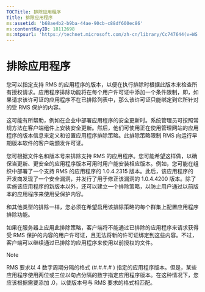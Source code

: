 ```yaml
---
TOCTitle: 排除应用程序
Title: 排除应用程序
ms:assetid: 'b68ae4b2-b9ba-44ae-90cb-c88df600ec86'
ms:contentKeyID: 18112698
ms:mtpsurl: 'https://technet.microsoft.com/zh-cn/library/Cc747644(v=WS.10)'
---
```


排除应用程序
============

您可以指定支持 RMS 的应用程序的版本，以便在执行排除时根据此版本来检查所有授权请求。应用程序排除功能将在每个用户许可证中添加一个条件限制，即，如果请求该许可证的应用程序不在已排除列表中，那么该许可证只能绑定到它所针对的受 RMS 保护的内容。

这可能有所帮助，例如在企业中部署应用程序的安全更新时。系统管理员可按照常规方法在客户端组件上安装安全更新。然后，他们可使用正在使用管理网站的应用程序的版本信息来定义和设置应用程序排除策略。此排除策略限制 RMS 向运行早期版本软件的客户端颁发许可证。

您可根据文件名和版本号来排除支持 RMS 的应用程序。您可能希望这样做，以确保当更新、更安全的应用程序版本可用时用户能安装相应版本。例如，您可能在组织中部署了一个支持 RMS 的应用程序的 1.0.4.2315 版本。此后，该应用程序的开发商发现了一个安全漏洞，并发行了用于修正该漏洞的 1.0.4.4200 版本。除了实施该应用程序的新版本以外，还可以建立一个排除策略，以防止用户通过以前版本的应用程序来使用受保护内容。

和其他类型的排除一样，您必须在希望启用该排除策略的每个群集上配置应用程序排除功能。

如果在服务器上应用此排除策略，客户端将不能通过已排除的应用程序来请求获得受 RMS 保护的内容的用户许可证，且无法将新的许可证绑定到这些内容。不过，客户端可以继续通过已排除的应用程序来使用以前授权的文件。

> [!NOTE]  
> RMS 要求以 4 数字周期分隔的格式 (\#.\#.\#.\# ) 指定的应用程序版本。但是，某些应用程序使用两位或三位以句点分隔的数字指定应用程序版本。在这种情况下，您应该根据需要添加 .0，以使版本号与 RMS 要求的格式相匹配。 
